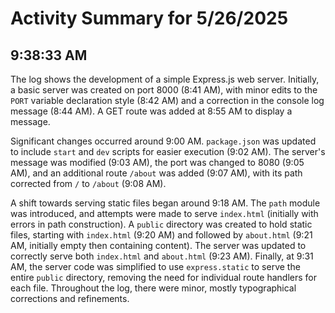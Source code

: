 # Activity Summary for 5/26/2025

## 9:38:33 AM
The log shows the development of a simple Express.js web server.  Initially, a basic server was created on port 8000 (8:41 AM), with minor edits to the `PORT` variable declaration style (8:42 AM) and a correction in the console log message (8:44 AM).  A GET route was added at 8:55 AM to display a message.

Significant changes occurred around 9:00 AM.  `package.json` was updated to include `start` and `dev` scripts for easier execution (9:02 AM). The server's message was modified (9:03 AM), the port was changed to 8080 (9:05 AM), and an additional route `/about` was added (9:07 AM), with its path corrected from `/` to `/about` (9:08 AM).

A shift towards serving static files began around 9:18 AM.  The `path` module was introduced, and attempts were made to serve `index.html` (initially with errors in path construction).  A `public` directory was created to hold static files, starting with `index.html` (9:20 AM) and followed by `about.html` (9:21 AM, initially empty then containing content). The server was updated to correctly serve both `index.html` and `about.html`  (9:23 AM). Finally, at 9:31 AM, the server code was simplified to use `express.static` to serve the entire `public` directory, removing the need for individual route handlers for each file.  Throughout the log, there were minor, mostly typographical corrections and refinements.
